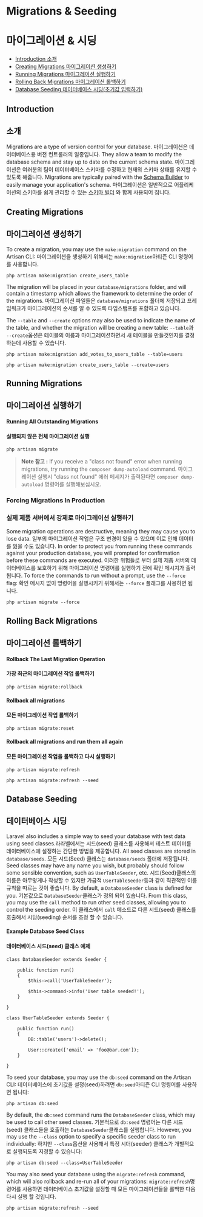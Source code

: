 # Migrations & Seeding
# 마이그레이션 & 시딩

- [Introduction 소개](#introduction)
- [Creating Migrations 마이그레이션 생성하기](#creating-migrations)
- [Running Migrations 마이그레이션 실행하기](#running-migrations)
- [Rolling Back Migrations 마이그레이션 롤백하기](#rolling-back-migrations)
- [Database Seeding 데이터베이스 시딩(초기값 입력하기)](#database-seeding)

<a name="introduction"></a>
## Introduction
## 소개

Migrations are a type of version control for your database. 마이그레이션은 데이터베이스용 버전 컨트롤러의 일종입니다. They allow a team to modify the database schema and stay up to date on the current schema state. 마이그레이션은 여러분의 팀이 데이터베이스 스키마를 수정하고 현재의 스키마 상태를 유지할 수 있도록 해줍니다. Migrations are typically paired with the [Schema Builder](/docs/5.0/schema) to easily manage your application's schema. 마이그레이션은 일반적으로 어플리케이션의 스키마를 쉽게 관리할 수 있는 [스키마 빌더](/docs/5.0/schema) 와 함께 사용되어 집니다.

<a name="creating-migrations"></a>
## Creating Migrations
## 마이그레이션 생성하기

To create a migration, you may use the `make:migration` command on the Artisan CLI: 마이그레이션을 생성하기 위해서는 `make:migration`아티즌 CLI 명령어를 사용합니다. 

	php artisan make:migration create_users_table

The migration will be placed in your `database/migrations` folder, and will contain a timestamp which allows the framework to determine the order of the migrations. 마이그레이션 파일들은 `database/migrations` 폴더에 저장되고 프레임워크가 마이그레이션의 순서를 알 수 있도록 타임스탬프를 포함하고 있습니다. 

The `--table` and `--create` options may also be used to indicate the name of the table, and whether the migration will be creating a new table: `--table`과 `--create`옵션은 테이블의 이름과 마이그레이션하면서 새 테이블을 만들것인지를 결정하는데 사용할 수 있습니다.

	php artisan make:migration add_votes_to_users_table --table=users

	php artisan make:migration create_users_table --create=users

<a name="running-migrations"></a>
## Running Migrations
## 마이그레이션 실행하기

#### Running All Outstanding Migrations
#### 실행되지 않은 전체 마이그레이션 실행

	php artisan migrate

> **Note 참고 :** If you receive a "class not found" error when running migrations, try running the `composer dump-autoload` command. 마이그레이션 실행시 "class not found" 에러 메세지가 출력된다면 `composer dump-autoload` 명령어를 실행해보십시오. 

### Forcing Migrations In Production
### 실제 제품 서버에서 강제로 마이그레이션 실행하기

Some migration operations are destructive, meaning they may cause you to lose data. 일부의 마이그레이션 작업은 구조 변경이 있을 수 있으며 이로 인해 데이터를 잃을 수도 있습니다. In order to protect you from running these commands against your production database, you will prompted for confirmation before these commands are executed. 이러한 위험들로 부터 실제 제품 서버의 데이터베이스를 보호하기 위해 마이그레이션 명령어를 실행하기 전에 확인 메시지가 출력됩니다. To force the commands to run without a prompt, use the `--force` flag: 확인 메시지 없이 명령어을 실행시키기 위해서는 `--force` 플래그를 사용하면 됩니다. 

	php artisan migrate --force

<a name="rolling-back-migrations"></a>
## Rolling Back Migrations
## 마이그레이션 롤백하기

#### Rollback The Last Migration Operation
#### 가장 최근의 마이그레이션 작업 롤백하기

	php artisan migrate:rollback

#### Rollback all migrations
#### 모든 마이그레이션 작업 롤백하기

	php artisan migrate:reset

#### Rollback all migrations and run them all again
#### 모든 마이그레이션 작업을 롤백하고 다시 실행하기

	php artisan migrate:refresh

	php artisan migrate:refresh --seed

<a name="database-seeding"></a>
## Database Seeding
## 데이터베이스 시딩

Laravel also includes a simple way to seed your database with test data using seed classes.라라벨에서는 시드(seed) 클래스를 사용해서 테스트 데이터를 데이터베이스에 설정하는 간단한 방법을 제공합니다. All seed classes are stored in `database/seeds`. 모든 시드(Seed) 클래스는 `database/seeds` 폴더에 저장됩니다. Seed classes may have any name you wish, but probably should follow some sensible convention, such as `UserTableSeeder`, etc. 시드(Seed)클래스의 이름은 아무렇게나 작성할 수 있지만 가급적 `UserTableSeeder`등과 같이 직관적인 이름 규칙을 따르는 것이 좋습니다. By default, a `DatabaseSeeder` class is defined for you. 기본값으로 `DatabaseSeeder`클래스가 정의 되어 있습니다. From this class, you may use the `call` method to run other seed classes, allowing you to control the seeding order. 이 클래스에서 `call` 메소드로 다른 시드(seed) 클래스를  호출해서 시딩(seeding) 순서를 조정 할 수 있습니다.

#### Example Database Seed Class
#### 데이터베이스 시드(seed) 클래스 예제 

	class DatabaseSeeder extends Seeder {

		public function run()
		{
			$this->call('UserTableSeeder');

			$this->command->info('User table seeded!');
		}

	}

	class UserTableSeeder extends Seeder {

		public function run()
		{
			DB::table('users')->delete();

			User::create(['email' => 'foo@bar.com']);
		}

	}

To seed your database, you may use the `db:seed` command on the Artisan CLI:
데이터베이스에 초기값을 설정(seed)하려면 `db:seed`아티즌 CLI 명령어를 사용하면 됩니다:

	php artisan db:seed

By default, the `db:seed` command runs the `DatabaseSeeder` class, which may be used to call other seed classes. 기본적으로 `db:seed` 명령어는 다른 시드(seed) 클래스들을 호출하는 `DatabaseSeeder`클래스를 실행합니다. However, you may use the `--class` option to specify a specific seeder class to run individually: 하지만 `--class`옵션을 사용해서 특정 시더(seeder) 클래스가 개별적으로 실행되도록 지정할 수 있습니다:

	php artisan db:seed --class=UserTableSeeder

You may also seed your database using the `migrate:refresh` command, which will also rollback and re-run all of your migrations: `migrate:refresh`명령어를 사용하면 데이터베이스 초기값을 설정할 때 모든 마이그레이션들을 롤백한 다음 다시 실행 할 것입니다.

	php artisan migrate:refresh --seed
